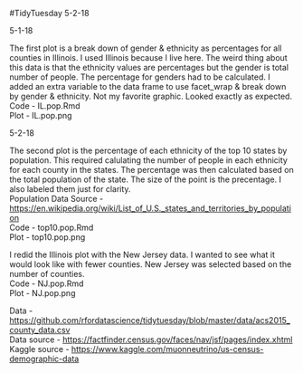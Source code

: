 #TidyTuesday 5-2-18

5-1-18

The first plot is a break down of gender & ethnicity as percentages for all counties in Illinois. I used Illinois because I live here. The weird thing about this data is that the ethnicity values are percentages but the gender is total number of people. The percentage for genders had to be calculated. I added an extra variable to the data frame to use facet_wrap & break down by gender & ethnicity. Not my favorite graphic. Looked exactly as expected.<br />
Code - IL.pop.Rmd<br />
Plot - IL.pop.png<br />

5-2-18

The second plot is the percentage of each ethnicity of the top 10 states by population. This required calulating the number of people in each ethnicity for each county in the states. The percentage was then calculated based on the total population of the state. The size of the point is the precentage. I also labeled them just for clarity. <br />
Population Data Source - https://en.wikipedia.org/wiki/List_of_U.S._states_and_territories_by_population <br />
Code - top10.pop.Rmd<br />
Plot - top10.pop.png<br />

I redid the Illinois plot with the New Jersey data. I wanted to see what it would look like with fewer counties. New Jersey was selected based on the number of counties.<br />
Code - NJ.pop.Rmd<br />
Plot - NJ.pop.png<br />

Data - https://github.com/rfordatascience/tidytuesday/blob/master/data/acs2015_county_data.csv <br />
Data source - https://factfinder.census.gov/faces/nav/jsf/pages/index.xhtml <br />
Kaggle source - https://www.kaggle.com/muonneutrino/us-census-demographic-data <br />

